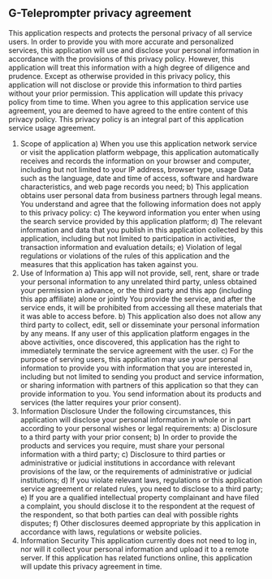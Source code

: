 ## G-Teleprompter privacy agreement
This application respects and protects the personal privacy of all service users. In order to provide you with more accurate and personalized services, this application will use and disclose your personal information in accordance with the provisions of this privacy policy. However, this application will treat this information with a high degree of diligence and prudence. Except as otherwise provided in this privacy policy, this application will not disclose or provide this information to third parties without your prior permission. This application will update this privacy policy from time to time. When you agree to this application service use agreement, you are deemed to have agreed to the entire content of this privacy policy. This privacy policy is an integral part of this application service usage agreement.
1.	Scope of application
a)	When you use this application network service or visit the application platform webpage, this application automatically receives and records the information on your browser and computer, including but not limited to your IP address, browser type, usage Data such as the language, date and time of access, software and hardware characteristics, and web page records you need;
b)	This application obtains user personal data from business partners through legal means.
You understand and agree that the following information does not apply to this privacy policy:
c)	The keyword information you enter when using the search service provided by this application platform;
d)	The relevant information and data that you publish in this application collected by this application, including but not limited to participation in activities, transaction information and evaluation details;
e)	Violation of legal regulations or violations of the rules of this application and the measures that this application has taken against you.
2.	Use of Information
a)	This app will not provide, sell, rent, share or trade your personal information to any unrelated third party, unless obtained your permission in advance, or the third party and this app (including this app affiliate) alone or jointly You provide the service, and after the service ends, it will be prohibited from accessing all these materials that it was able to access before.
b)	This application also does not allow any third party to collect, edit, sell or disseminate your personal information by any means. If any user of this application platform engages in the above activities, once discovered, this application has the right to immediately terminate the service agreement with the user.
c)	For the purpose of serving users, this application may use your personal information to provide you with information that you are interested in, including but not limited to sending you product and service information, or sharing information with partners of this application so that they can provide information to you. You send information about its products and services (the latter requires your prior consent).
3.	Information Disclosure
Under the following circumstances, this application will disclose your personal information in whole or in part according to your personal wishes or legal requirements:
a)	Disclosure to a third party with your prior consent;
b)	In order to provide the products and services you require, must share your personal information with a third party;
c)	Disclosure to third parties or administrative or judicial institutions in accordance with relevant provisions of the law, or the requirements of administrative or judicial institutions;
d)	If you violate relevant laws, regulations or this application service agreement or related rules, you need to disclose to a third party;
e)	If you are a qualified intellectual property complainant and have filed a complaint, you should disclose it to the respondent at the request of the respondent, so that both parties can deal with possible rights disputes;
f)	Other disclosures deemed appropriate by this application in accordance with laws, regulations or website policies.
4.	Information Security
This application currently does not need to log in, nor will it collect your personal information and upload it to a remote server. If this application has related functions online, this application will update this privacy agreement in time.
